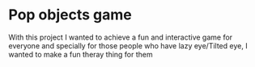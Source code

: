 # Pop objects game

With this project I wanted to achieve a fun and interactive game for everyone and specially for those people who have lazy eye/Tilted eye, I wanted to make a fun theray thing for them
